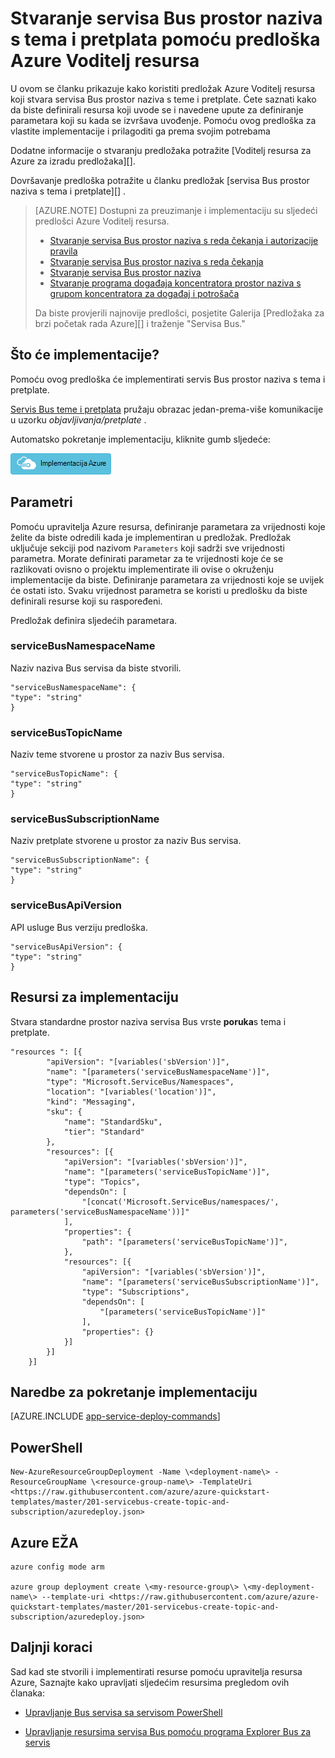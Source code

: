 <properties
    pageTitle="Stvaranje servisa Bus prostor naziva s tema i pretplata pomoću predloška Azure Voditelj resursa | Microsoft Azure"
    description="Stvaranje servisa Bus prostor naziva s tema i pretplata pomoću predloška Azure Voditelj resursa"
    services="service-bus"
    documentationCenter=".net"
    authors="sethmanheim"
    manager="timlt"
    editor=""/>

<tags
    ms.service="service-bus"
    ms.devlang="tbd"
    ms.topic="article"
    ms.tgt_pltfrm="dotnet"
    ms.workload="na"
    ms.date="10/14/2016"
    ms.author="sethm;shvija"/>

# <a name="create-a-service-bus-namespace-with-topic-and-subscription-using-an-azure-resource-manager-template"></a>Stvaranje servisa Bus prostor naziva s tema i pretplata pomoću predloška Azure Voditelj resursa

U ovom se članku prikazuje kako koristiti predložak Azure Voditelj resursa koji stvara servisa Bus prostor naziva s teme i pretplate. Ćete saznati kako da biste definirali resursa koji uvode se i navedene upute za definiranje parametara koji su kada se izvršava uvođenje. Pomoću ovog predloška za vlastite implementacije i prilagoditi ga prema svojim potrebama

Dodatne informacije o stvaranju predložaka potražite [Voditelj resursa za Azure za izradu predložaka][].

Dovršavanje predloška potražite u članku predložak [servisa Bus prostor naziva s tema i pretplate][] .

>[AZURE.NOTE] Dostupni za preuzimanje i implementaciju su sljedeći predlošci Azure Voditelj resursa.
>
>-    [Stvaranje servisa Bus prostor naziva s reda čekanja i autorizacije pravila](service-bus-resource-manager-namespace-auth-rule.md)
>-    [Stvaranje servisa Bus prostor naziva s reda čekanja](service-bus-resource-manager-namespace-queue.md)
>-    [Stvaranje servisa Bus prostor naziva](service-bus-resource-manager-namespace.md)
>-    [Stvaranje programa događaja koncentratora prostor naziva s grupom koncentratora za događaj i potrošača](../event-hubs/event-hubs-resource-manager-namespace-event-hub.md)
>
>Da biste provjerili najnovije predlošci, posjetite Galerija [Predložaka za brzi početak rada Azure][] i traženje "Servisa Bus."

## <a name="what-will-you-deploy"></a>Što će implementacije?

Pomoću ovog predloška će implementirati servis Bus prostor naziva s tema i pretplate.

[Servis Bus teme i pretplata](service-bus-queues-topics-subscriptions.md#topics-and-subscriptions) pružaju obrazac jedan-prema-više komunikacije u uzorku *objavljivanja/pretplate* .

Automatsko pokretanje implementaciju, kliknite gumb sljedeće:

[![Implementacija Azure](./media/service-bus-resource-manager-namespace-topic/deploybutton.png)](https://portal.azure.com/#create/Microsoft.Template/uri/https%3A%2F%2Fraw.githubusercontent.com%2FAzure%2Fazure-quickstart-templates%2Fmaster%2F201-servicebus-create-topic-and-subscription%2Fazuredeploy.json)

## <a name="parameters"></a>Parametri

Pomoću upravitelja Azure resursa, definiranje parametara za vrijednosti koje želite da biste odredili kada je implementiran u predložak. Predložak uključuje sekciji pod nazivom `Parameters` koji sadrži sve vrijednosti parametra. Morate definirati parametar za te vrijednosti koje će se razlikovati ovisno o projektu implementirate ili ovise o okruženju implementacije da biste. Definiranje parametara za vrijednosti koje se uvijek će ostati isto. Svaku vrijednost parametra se koristi u predlošku da biste definirali resurse koji su raspoređeni.

Predložak definira sljedećih parametara.

### <a name="servicebusnamespacename"></a>serviceBusNamespaceName

Naziv naziva Bus servisa da biste stvorili.

```
"serviceBusNamespaceName": {
"type": "string"
}
```

### <a name="servicebustopicname"></a>serviceBusTopicName

Naziv teme stvorene u prostor za naziv Bus servisa.

```
"serviceBusTopicName": {
"type": "string"
}
```

### <a name="servicebussubscriptionname"></a>serviceBusSubscriptionName

Naziv pretplate stvorene u prostor za naziv Bus servisa.

```
"serviceBusSubscriptionName": {
"type": "string"
}
```

### <a name="servicebusapiversion"></a>serviceBusApiVersion

API usluge Bus verziju predloška.

```
"serviceBusApiVersion": {
"type": "string"
}
```
## <a name="resources-to-deploy"></a>Resursi za implementaciju

Stvara standardne prostor naziva servisa Bus vrste **poruka**s tema i pretplate.

```
"resources ": [{
        "apiVersion": "[variables('sbVersion')]",
        "name": "[parameters('serviceBusNamespaceName')]",
        "type": "Microsoft.ServiceBus/Namespaces",
        "location": "[variables('location')]",
        "kind": "Messaging",
        "sku": {
            "name": "StandardSku",
            "tier": "Standard"
        },
        "resources": [{
            "apiVersion": "[variables('sbVersion')]",
            "name": "[parameters('serviceBusTopicName')]",
            "type": "Topics",
            "dependsOn": [
                "[concat('Microsoft.ServiceBus/namespaces/', parameters('serviceBusNamespaceName'))]"
            ],
            "properties": {
                "path": "[parameters('serviceBusTopicName')]",
            },
            "resources": [{
                "apiVersion": "[variables('sbVersion')]",
                "name": "[parameters('serviceBusSubscriptionName')]",
                "type": "Subscriptions",
                "dependsOn": [
                    "[parameters('serviceBusTopicName')]"
                ],
                "properties": {}
            }]
        }]
    }]
```

## <a name="commands-to-run-deployment"></a>Naredbe za pokretanje implementaciju

[AZURE.INCLUDE [app-service-deploy-commands](../../includes/app-service-deploy-commands.md)]

## <a name="powershell"></a>PowerShell

```
New-AzureResourceGroupDeployment -Name \<deployment-name\> -ResourceGroupName \<resource-group-name\> -TemplateUri <https://raw.githubusercontent.com/azure/azure-quickstart-templates/master/201-servicebus-create-topic-and-subscription/azuredeploy.json>
```

## <a name="azure-cli"></a>Azure EŽA

```
azure config mode arm

azure group deployment create \<my-resource-group\> \<my-deployment-name\> --template-uri <https://raw.githubusercontent.com/azure/azure-quickstart-templates/master/201-servicebus-create-topic-and-subscription/azuredeploy.json>
```

## <a name="next-steps"></a>Daljnji koraci

Sad kad ste stvorili i implementirati resurse pomoću upravitelja resursa Azure, Saznajte kako upravljati sljedećim resursima pregledom ovih članaka:

- [Upravljanje Bus servisa sa servisom PowerShell](service-bus-powershell-how-to-provision.md)
- [Upravljanje resursima servisa Bus pomoću programa Explorer Bus za servis](https://code.msdn.microsoft.com/Service-Bus-Explorer-f2abca5a)


  [Voditelj resursa Azure omogućeno]: ../resource-group-authoring-templates.md
  [Predlošci Azure brzi početak rada]: https://azure.microsoft.com/documentation/templates/?term=service+bus
  [Learn more about Service Bus topics and subscriptions]: service-bus-queues-topics-subscriptions.md
  [Using Azure PowerShell with Azure Resource Manager]: ../powershell-azure-resource-manager.md
  [Using the Azure CLI for Mac, Linux, and Windows with Azure Resource Management]: ../xplat-cli-azure-resource-manager.md
  [Servis Bus prostor naziva s tema i pretplate]: https://github.com/Azure/azure-quickstart-templates/blob/master/201-servicebus-create-topic-and-subscription/
